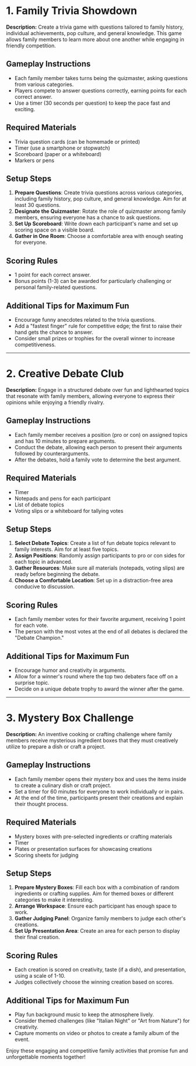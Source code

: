 # 1. Family Trivia Showdown  

**Description:** Create a trivia game with questions tailored to family history, individual achievements, pop culture, and general knowledge. This game allows family members to learn more about one another while engaging in friendly competition.

## Gameplay Instructions
- Each family member takes turns being the quizmaster, asking questions from various categories.
- Players compete to answer questions correctly, earning points for each correct answer.
- Use a timer (30 seconds per question) to keep the pace fast and exciting.

## Required Materials
- Trivia question cards (can be homemade or printed)
- Timer (use a smartphone or stopwatch)
- Scoreboard (paper or a whiteboard)
- Markers or pens

## Setup Steps
1. **Prepare Questions**: Create trivia questions across various categories, including family history, pop culture, and general knowledge. Aim for at least 30 questions.
2. **Designate the Quizmaster**: Rotate the role of quizmaster among family members, ensuring everyone has a chance to ask questions.
3. **Set Up Scoreboard**: Write down each participant's name and set up scoring space on a visible board.
4. **Gather in One Room**: Choose a comfortable area with enough seating for everyone.

## Scoring Rules
- 1 point for each correct answer.
- Bonus points (1-3) can be awarded for particularly challenging or personal family-related questions.

## Additional Tips for Maximum Fun
- Encourage funny anecdotes related to the trivia questions.
- Add a "fastest finger" rule for competitive edge; the first to raise their hand gets the chance to answer.
- Consider small prizes or trophies for the overall winner to increase competitiveness.

---

# 2. Creative Debate Club

**Description:** Engage in a structured debate over fun and lighthearted topics that resonate with family members, allowing everyone to express their opinions while enjoying a friendly rivalry.

## Gameplay Instructions
- Each family member receives a position (pro or con) on assigned topics and has 10 minutes to prepare arguments.
- Conduct the debate, allowing each person to present their arguments followed by counterarguments.
- After the debates, hold a family vote to determine the best argument.

## Required Materials
- Timer
- Notepads and pens for each participant
- List of debate topics
- Voting slips or a whiteboard for tallying votes

## Setup Steps
1. **Select Debate Topics**: Create a list of fun debate topics relevant to family interests. Aim for at least five topics.
2. **Assign Positions**: Randomly assign participants to pro or con sides for each topic in advanced.
3. **Gather Resources**: Make sure all materials (notepads, voting slips) are ready before beginning the debate.
4. **Choose a Comfortable Location**: Set up in a distraction-free area conducive to discussion.

## Scoring Rules
- Each family member votes for their favorite argument, receiving 1 point for each vote.
- The person with the most votes at the end of all debates is declared the "Debate Champion."

## Additional Tips for Maximum Fun
- Encourage humor and creativity in arguments.
- Allow for a winner's round where the top two debaters face off on a surprise topic.
- Decide on a unique debate trophy to award the winner after the game.

---

# 3. Mystery Box Challenge

**Description:** An inventive cooking or crafting challenge where family members receive mysterious ingredient boxes that they must creatively utilize to prepare a dish or craft a project.

## Gameplay Instructions
- Each family member opens their mystery box and uses the items inside to create a culinary dish or craft project.
- Set a timer for 60 minutes for everyone to work individually or in pairs.
- At the end of the time, participants present their creations and explain their thought process.

## Required Materials
- Mystery boxes with pre-selected ingredients or crafting materials
- Timer
- Plates or presentation surfaces for showcasing creations
- Scoring sheets for judging

## Setup Steps
1. **Prepare Mystery Boxes**: Fill each box with a combination of random ingredients or crafting supplies. Aim for themed boxes or different categories to make it interesting.
2. **Arrange Workspace**: Ensure each participant has enough space to work.
3. **Gather Judging Panel**: Organize family members to judge each other's creations.
4. **Set Up Presentation Area**: Create an area for each person to display their final creation.

## Scoring Rules
- Each creation is scored on creativity, taste (if a dish), and presentation, using a scale of 1-10.
- Judges collectively choose the winning creation based on scores.

## Additional Tips for Maximum Fun
- Play fun background music to keep the atmosphere lively.
- Consider themed challenges (like "Italian Night" or "Art from Nature") for creativity.
- Capture moments on video or photos to create a family album of the event. 

Enjoy these engaging and competitive family activities that promise fun and unforgettable moments together!